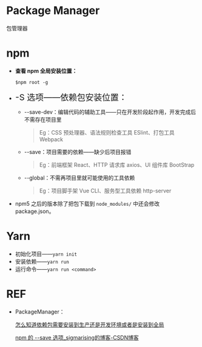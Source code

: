 # Package Manager

包管理器

# npm

+ **查看 npm 全局安装位置：**

    ```shell
    $npm root -g
    ```
+ <span style="font-size:22px">-S 选项——依赖包安装位置：</span>

    + --save-dev：编辑代码的辅助工具——只在开发阶段起作用，开发完成后不需存在项目里

        > Eg：CSS 预处理器、语法规则检查工具 ESlint、打包工具  Webpack

    + --save：项目需要的依赖——缺少后项目报错

        > Eg：前端框架 React、HTTP 请求库 axios、UI 组件库 BootStrap

    + --global：不需再项目里就可能使用的工具依赖

        > Eg：项目脚手架 Vue CLI、服务型工具依赖 http-server

+ npm5 之后的版本除了把包下载到 `node_modules/` 中还会修改 package.json。

# Yarn

+ 初始化项目——`yarn init`
+ 安装依赖——`yarn run`
+ 运行命令——`yarn run <command>`




# REF

+ PackageManager：

    [怎么知道依赖包需要安装到生产还是开发环境或者是安装到全局](https://yogwang.site/2019/nodejs-npm-save-dev-global/)
    
    [npm 的 --save 选项_sigmarising的博客-CSDN博客](https://blog.csdn.net/sigmarising/article/details/88532197?spm=1001.2101.3001.6661.1&utm_medium=distribute.pc_relevant_t0.none-task-blog-2%7Edefault%7ECTRLIST%7ERate-1.pc_relevant_paycolumn_v3&depth_1-utm_source=distribute.pc_relevant_t0.none-task-blog-2%7Edefault%7ECTRLIST%7ERate-1.pc_relevant_paycolumn_v3&utm_relevant_index=1)

